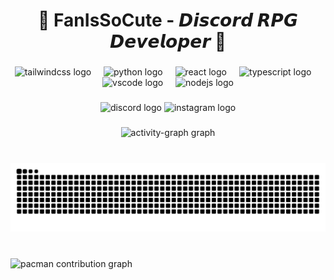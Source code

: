 <h1 align="center">🌟 FanIsSoCute - 𝘿𝙞𝙨𝙘𝙤𝙧𝙙 𝙍𝙋𝙂 𝘿𝙚𝙫𝙚𝙡𝙤𝙥𝙚𝙧 🌟</h1>

###

<div align="center">
  <img src="https://skillicons.dev/icons?i=tailwind" height="60" alt="tailwindcss logo"  />
  <img width="12" />
  <img src="https://skillicons.dev/icons?i=py" height="60" alt="python logo"  />
  <img width="12" />
  <img src="https://cdn.jsdelivr.net/gh/devicons/devicon/icons/react/react-original.svg" height="60" alt="react logo"  />
  <img width="12" />
  <img src="https://cdn.jsdelivr.net/gh/devicons/devicon/icons/typescript/typescript-original.svg" height="60" alt="typescript logo"  />
  <img width="12" />
  <img src="https://cdn.jsdelivr.net/gh/devicons/devicon/icons/vscode/vscode-original.svg" height="60" alt="vscode logo"  />
  <img width="12" />
  <img src="https://skillicons.dev/icons?i=nodejs" height="60" alt="nodejs logo"  />
</div>

###

<div align="center">
  <img src="https://img.shields.io/static/v1?message=Discord&logo=discord&label=&color=7289DA&logoColor=white&labelColor=&style=for-the-badge" height="25" alt="discord logo"  />
  <img src="https://img.shields.io/static/v1?message=Instagram&logo=instagram&label=&color=E4405F&logoColor=white&labelColor=&style=for-the-badge" height="25" alt="instagram logo"  />
</div>

###

<div align="center">
  <img src="https://github-readme-activity-graph.vercel.app/graph?username=fanouo&radius=16&theme=dracula&area=true&order=5&hide_border=true&hide_title=false" height="200" alt="activity-graph graph"  />
</div>

###

<br clear="both">

<img src="https://raw.githubusercontent.com/fanouo/fanouo/output/snake.svg" alt="Snake animation" />

###

<br clear="both">

<picture>
  <source media="(prefers-color-scheme: dark)" srcset="https://raw.githubusercontent.com/fanouo/fanouo/output/pacman-contribution-graph-dark.svg">
  <source media="(prefers-color-scheme: light)" srcset="https://raw.githubusercontent.com/fanouo/fanouo/output/pacman-contribution-graph.svg">
  <img alt="pacman contribution graph" src="https://raw.githubusercontent.com/fanouo/fanouo/output/pacman-contribution-graph.svg">
</picture>

###